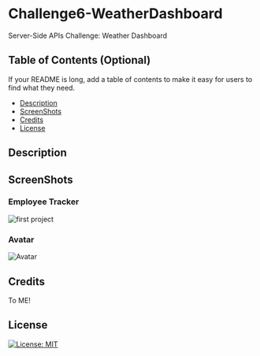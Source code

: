 # Challenge6-WeatherDashboard
Server-Side APIs Challenge: Weather Dashboard


## Table of Contents (Optional)

If your README is long, add a table of contents to make it easy for users to find what they need.
- [Description](#description)
- [ScreenShots](#ScreenShots)
- [Credits](#credits)
- [License](#license)

## Description


## ScreenShots
### Employee Tracker
![first project](assets/images/03-javascript-homework-demo.gif)
### Avatar
![Avatar](assets/images/avatar.png)

## Credits

To ME!

## License

[![License: MIT](https://img.shields.io/badge/License-MIT-yellow.svg)](https://opensource.org/licenses/MIT)
